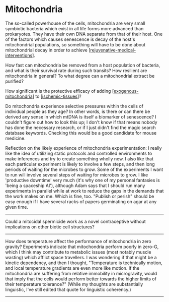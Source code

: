 # Mitochondria

The so-called powerhouse of the cells, mitochondria are very small symbiotic bacteria which exist in all life forms more advanced than prokaryotes.  They have their own DNA separate from that of their host.  One of the factors which causes senescence is decay of the host's mitochondrial populations, so something will have to be done about mitochondrial decay in order to achieve [[rejuvenative-medical-interventions]].

How fast can mitochondria be removed from a host population of bacteria, and what is their survival rate during such transits?  How resilient are mitochondria in general?  To what degree can a mitochondrial extract be purified?

How significant is the protective efficacy of adding [[exogenous-mitochondria]] to [[ischemic-tissues]]?

Do mitochondria experience selective pressures within the cells of individual people as they age?  In other words, is there or can there be derived any sense in which mtDNA is itself a biomarker of senescence?  I couldn't figure out how to look this up; I don't know if that means nobody has done the necessary research, or if I just didn't find the magic search database keywords.  Checking this would be a good candidate for mouse medicine.

Reflection on the likely experience of mitochondria experimentation:  I really like the idea of utilizing static protocols and controlled environments to make inferences and try to create something wholly new.  I also like that each particular experiment is likely to involve a few steps, and then long periods of waiting for the microbes to grow.  Some of the experiments I want to run will involve several steps of waiting for microbes to grow.  I like 'productive downtime' very much (it's why one of my personal fantasies is 'being a spaceship AI'), although Adam says that I should run many experiments in parallel while at work to reduce the gaps in the demands that the work makes on me.  Which is fine, too.  "Publish or perish" should be easy enough if I have several racks of papers germinating on agar at any given time.

---
Could a mitocidal spermicide work as a novel contraceptive without implications on other biotic cell structures?

---
How does temperature affect the performance of mitochondria in zero gravity?  Experiments indicate that mitochondria perform poorly in zero-G, which I think may contribute to metabolic issues (most notably muscle wasting) which afflict space travellers.  I was wondering if that might be a kinetic dependency, and then I thought, "Temperature is technically motion, and local temperature gradients are even more like motion.  If the mitochondria are suffering from relative immobility in microgravity, would that imply that the cells would perform better towards the higher limits of their temperature tolerance?"  (While my thoughts are substantially linguistic, I've still edited that quote for linguistic coherency.)  

---

[//begin]: # "Autogenerated link references for markdown compatibility"
[rejuvenative-medical-interventions]: rejuvenative-medical-interventions "Rejuvenative Medical Interventions"
[exogenous-mitochondria]: exogenous-mitochondria "Exogenous Mitochondria"
[ischemic-tissues]: ischemic-tissues "Ischemic Tissues"
[//end]: # "Autogenerated link references"